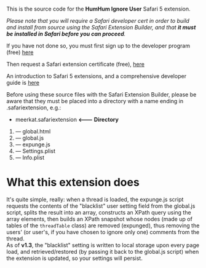 This is the source code for the **HumHum Ignore User** Safari 5 extension.

*Please note that you will require a Safari developer cert in order to build and install from source using the Safari Extension Builder, and that **it must be installed in Safari before you can proceed**.*

If you have not done so, you must first sign up to the developer program (free) [here](http://developer.apple.com/programs/start/safari/create.php, "Apple Developer link")

Then request a Safari extension certificate (free), [here](https://developer.apple.com/safari/certificates/index.action "Apple Developer link")

An introduction to Safari 5 extensions, and a comprehensive developer guide is [here](http://bit.ly/a80vlI "developer.apple.com link")

Before using these source files with the Safari Extension Builder, please be aware that they must be placed into a directory with a name ending in .safariextension, e.g.:

* meerkat.safariextension  **<--- Directory** 
1. — global.html
2. — global.js
3. — expunge.js
4. — Settings.plist
5. — Info.plist

# What this extension does #

It's quite simple, really: when a thread is loaded, the expunge.js script requests the contents of the "blacklist" user setting field from the global.js script, splits the result into an array, constructs an XPath query using the array elements, then builds an XPath snapshot whose nodes (made up of tables of the `threadTable` class) are removed (expunged), thus removing the users' (or user's, if you have chosen to ignore only one) comments from the thread.  
As of **v1.3**, the "blacklist" setting is written to local storage upon every page load, and retrieved/restored (by passing it back to the global.js script) when the extension is updated, so your settings will persist.

